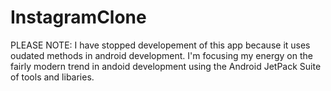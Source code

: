# InstagramClone
PLEASE NOTE: I have stopped developement of this app because it uses oudated methods in android development.
I'm focusing my energy on the fairly modern trend in andoid development using the Android JetPack Suite of tools and libaries.
